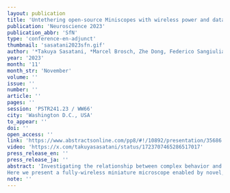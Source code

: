 ```yaml
---
layout: publication
title: 'Untethering open-source Miniscopes with wireless power and data transfer'
publication: 'Neuroscience 2023'
publication_abbr: 'SfN'
type: 'conference-en-adjunct'
thumbnail: 'sasatani2023sfn.gif'
author: '*Takuya Sasatani, *Marcel Brosch, Zhe Dong, Federico Sangiuliano Jimka, Megha Sehgal, Hemal Semwal, Aparajeeta Guha, Hamid Chorsi, Karina Keus, Blake Madruga, and Daniel Aharoni (*co-first authors)'
year: '2023'
month: '11'
month_str: 'November'
volume: ''
issue: ''
number: ''
article: ''
pages: ''
session: 'PSTR241.23 / WW66'
city: 'Washington D.C., USA'
to_appear: ''
doi: ''
open_access: ''
link: 'https://www.abstractsonline.com/pp8/#!/10892/presentation/35686'
video: 'https://x.com/takuyasasatani/status/1723707465286517017'
press_release_en: ''
press_release_ja: ''
abstract: 'Investigating the relationship between complex behavior and neural activity is an established methodology for systems neuroscience. The development of miniature head-mounted fluorescent microscopes enables in vivo recording of neural activity in freely moving animals and significantly expands the range of behaviors that can be studied. However, supplying power to head-mounted systems and acquiring recording data is a critical bottleneck in many applications, imposing a need for a wired interface that can disrupt behavior or a battery that limits the recording time and increases weight. To this end, prior work demonstrated wirelessly driving neuroscience tools with low power consumption and data rate demand. However, wirelessly interfacing power-hungry and high-bandwidth recording devices such as image sensors with miniaturized form factors for small rodents remains a fundamental challenge.
Here we present a fully-wireless miniature microscope enabled by novel, wide-range magnetic resonance coupling wireless power transfer, and free-space optical communication technologies. Unlike prior battery-based wireless miniature microscopes with short recording lengths, our method technically offers unlimited recording time by remotely supplying energy to the untethered head-mounted device. Furthermore, the high-bandwidth communication enabled by the custom-made miniaturized optical communication system will allow online monitoring and processing of recording data. Evaluations reveal that a fully-wireless design can achieve an imaging performance comparable to a typical open-source UCLA Miniscope V4 configuration, and we demonstrate the feasibility of the system in several standardized freely-moving rodent tasks. The presented technology overcomes the issues provoked by wires and batteries and has the promise of unlocking experiment designs that were previously inaccessible, such as the long-term recording of complex social activities of multiple freely-moving animals. In the future, the presented wireless technologies could be designed in a modular form that can seamlessly augment various high-end neural recording devices.'
note: ''
---
```

